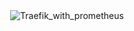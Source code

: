 <p align="center">
    <br />
    <br />
    <img src="../images/traefik_prometheus.png" alt="Traefik_with_prometheus">
    <br />
</p>